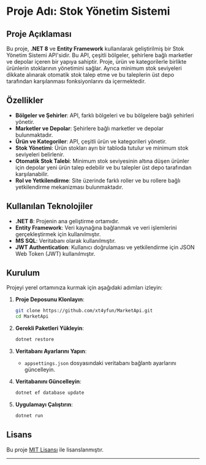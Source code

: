 # Proje Adı: Stok Yönetim Sistemi

## Proje Açıklaması

Bu proje, **.NET 8** ve **Entity Framework** kullanılarak geliştirilmiş bir Stok Yönetim Sistemi API'sidir. Bu API, çeşitli bölgeler, şehirlere bağlı marketler ve depolar içeren bir yapıya sahiptir. Proje, ürün ve kategorilerle birlikte ürünlerin stoklarının yönetimini sağlar. Ayrıca minimum stok seviyeleri dikkate alınarak otomatik stok talep etme ve bu taleplerin üst depo tarafından karşılanması fonksiyonlarını da içermektedir.

## Özellikler

- **Bölgeler ve Şehirler**: API, farklı bölgeleri ve bu bölgelere bağlı şehirleri yönetir.
- **Marketler ve Depolar**: Şehirlere bağlı marketler ve depolar bulunmaktadır.
- **Ürün ve Kategoriler**: API, çeşitli ürün ve kategorileri yönetir.
- **Stok Yönetimi**: Ürün stokları ayrı bir tabloda tutulur ve minimum stok seviyeleri belirlenir.
- **Otomatik Stok Talebi**: Minimum stok seviyesinin altına düşen ürünler için depolar yeni ürün talep edebilir ve bu talepler üst depo tarafından karşılanabilir.
- **Rol ve Yetkilendirme**: Site üzerinde farklı roller ve bu rollere bağlı yetkilendirme mekanizması bulunmaktadır.

## Kullanılan Teknolojiler

- **.NET 8**: Projenin ana geliştirme ortamıdır.
- **Entity Framework**: Veri kaynağına bağlanmak ve veri işlemlerini gerçekleştirmek için kullanılmıştır.
- **MS SQL**: Veritabanı olarak kullanılmıştır.
- **JWT Authentication**: Kullanıcı doğrulaması ve yetkilendirme için JSON Web Token (JWT) kullanılmıştır.

## Kurulum

Projeyi yerel ortamınıza kurmak için aşağıdaki adımları izleyin:

1. **Proje Deposunu Klonlayın**:
   ```sh
   git clone https://github.com/xt4yfun/MarketApi.git
   cd MarketApi
   ```

2. **Gerekli Paketleri Yükleyin**:
   ```sh
   dotnet restore
   ```

3. **Veritabanı Ayarlarını Yapın**:
   - `appsettings.json` dosyasındaki veritabanı bağlantı ayarlarını güncelleyin.

4. **Veritabanını Güncelleyin**:
   ```sh
   dotnet ef database update
   ```

5. **Uygulamayı Çalıştırın**:
   ```sh
   dotnet run
   ```


## Lisans

Bu proje [MIT Lisansı](LICENSE) ile lisanslanmıştır.

---
